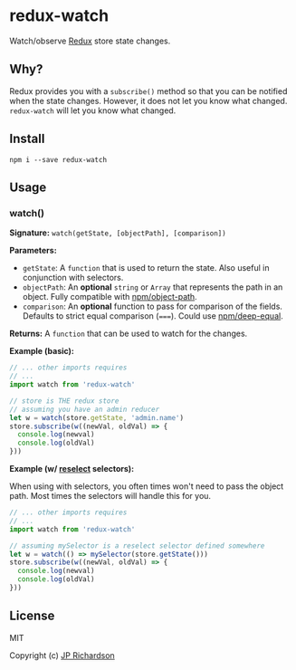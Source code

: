 redux-watch
===========

Watch/observe [Redux](http://redux.js.org/) store state changes.


Why?
----

Redux provides you with a `subscribe()` method so that you can be notified when
the state changes. However, it does not let you know what changed. `redux-watch`
will let you know what changed.


Install
-------

    npm i --save redux-watch



Usage
-----

### watch()

**Signature:**  `watch(getState, [objectPath], [comparison])`

**Parameters:**

- `getState`: A `function` that is used to return the state. Also useful in conjunction
with selectors.
- `objectPath`: An **optional** `string` or `Array` that represents the path in an object. Fully compatible with
[npm/object-path](https://www.npmjs.com/package/object-path).
- `comparison`: An **optional** function to pass for comparison of the fields. Defaults to strict
equal comparison (`===`). Could use [npm/deep-equal](https://www.npmjs.com/package/deep-equal).

**Returns:** A `function` that can be used to watch for the changes.

**Example (basic):**

```js
// ... other imports requires
// ...
import watch from 'redux-watch'

// store is THE redux store
// assuming you have an admin reducer
let w = watch(store.getState, 'admin.name')
store.subscribe(w((newVal, oldVal) => {
  console.log(newval)
  console.log(oldVal)
}))
```

**Example (w/ [reselect](https://github.com/rackt/reselect) selectors):**

When using with selectors, you often times won't need to pass the object path.
Most times the selectors will handle this for you.

```js
// ... other imports requires
// ...
import watch from 'redux-watch'

// assuming mySelector is a reselect selector defined somewhere
let w = watch(() => mySelector(store.getState()))
store.subscribe(w((newVal, oldVal) => {
  console.log(newval)
  console.log(oldVal)
}))
```


License
-------

MIT

Copyright (c) [JP Richardson](https://github.com/jprichardson)
